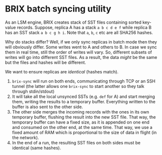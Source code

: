 #   BRIX batch syncing utility

As an LSM engine, BRIX creates stack of SST files containing
sorted key-value records. Suppose, replica A has a stack 
`a b c d e f` while replica B has an SST stack `a b c g h i`.
Note that `a`, `b`, `c` etc are all SHA256 hashes. 

Why do stacks differ? Well, if we only sync replicas in batch
mode then they will obviously differ. Some writes went to A and
others to B. In case we sync them in real time, still the 
order of writes will vary. So, different subsets of writes will
go into different SST files. As a result, the data *might* be
the same but the files and hashes will be different.

We want to ensure replicas are *identical* (hashes match).

 1. `brix-sync` will run on both ends, communicating through
    TCP or an SSH tunnel (the latter allows one `brix-sync`
    to start another so they talk through stdin/stdout)
 2. It will take all the local unsynced SSTs (e.g. `def` for A)
    and start merging them, writing the results to a temporary
    buffer. Everything written to the buffer is also sent to
    the other side. 
 3. The other side merges the incoming records with the ones 
    in its own temporary buffer, flushing the result into the 
    new SST file. That way, the temporary buffer can have 
    a fixed size, as it is appended on one end and consumed on 
    the other end, at the same time. That way, we use a fixed
    amount of RAM which is proportional to the size of data 
    in flight (in the network).
 4. In the end of a run, the resulting SST files on both sides
    must be identical (same hashes).

